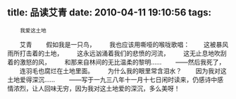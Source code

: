 title: 品读艾青
date: 2010-04-11 19:10:56
tags: 
---


						
		我爱这土地
　　艾青 
　　假如我是一只鸟，
　　我也应该用嘶哑的喉咙歌唱： 
　　这被暴风雨所打击着的土地， 
　　这永远汹涌着我们的悲愤的河流， 
　　这无止息地吹刮着的激怒的风， 
　　和那来自林间的无比温柔的黎明…… 
　　——然后我死了， 
　　连羽毛也腐烂在土地里面。 
　　为什么我的眼里常含泪水？ 
　　因为我对这土地爱得深沉……
　　——写于一九三八年十一月十七日闲时读来，仍感诗中感情浓烈，让人回味无穷，因为我对这土地爱的深沉，多么美呀！

		
		
		
		
		                                   